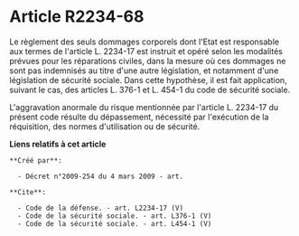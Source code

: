 # Article R2234-68

Le règlement des seuls dommages corporels dont l'Etat est responsable aux termes de l'article L. 2234-17 est instruit et
opéré selon les modalités prévues pour les réparations civiles, dans la mesure où ces dommages ne sont pas indemnisés au
titre d'une autre législation, et notamment d'une législation de sécurité sociale. Dans cette hypothèse, il est fait
application, suivant le cas, des articles L. 376-1 et L. 454-1 du code de sécurité sociale.

L'aggravation anormale du risque mentionnée par l'article L. 2234-17 du présent code résulte du dépassement, nécessité par
l'exécution de la réquisition, des normes d'utilisation ou de sécurité.

**Liens relatifs à cet article**

	**Créé par**:

	  - Décret n°2009-254 du 4 mars 2009 - art.

	**Cite**:

	  - Code de la défense. - art. L2234-17 (V)
	  - Code de la sécurité sociale. - art. L376-1 (V)
	  - Code de la sécurité sociale. - art. L454-1 (V)
